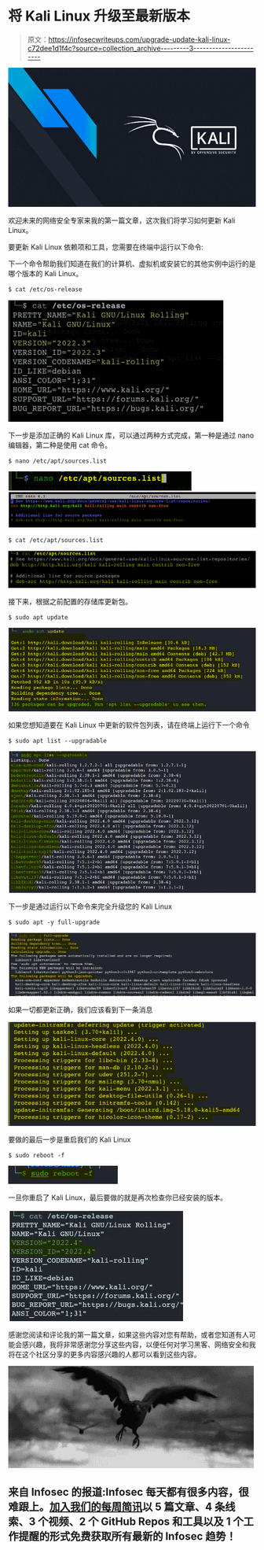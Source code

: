 # 将 Kali Linux 升级至最新版本

> 原文：<https://infosecwriteups.com/upgrade-update-kali-linux-c72dee1d1f4c?source=collection_archive---------3----------------------->

![](img/9cac2bc51480a270a1e3ff6a16b51f4b.png)

欢迎未来的网络安全专家来我的第一篇文章，这次我们将学习如何更新 Kali Linux。

要更新 Kali Linux 依赖项和工具，您需要在终端中运行以下命令:

下一个命令帮助我们知道在我们的计算机、虚拟机或安装它的其他实例中运行的是哪个版本的 Kali Linux。

```
$ cat /etc/os-release
```

![](img/87002dd1210ec756d70fdfc7fe0a71fd.png)

下一步是添加正确的 Kali Linux 库，可以通过两种方式完成，第一种是通过 nano 编辑器，第二种是使用 cat 命令。

```
$ nano /etc/apt/sources.list
```

![](img/46e9886791bba655c1ce5d5e6d12ebec.png)![](img/9a25b2c0758b6c6ce5c2a7f22d688277.png)

```
$ cat /etc/apt/sources.list
```

![](img/151d9fcb80ff2b85fb6f89a40f8d7f8a.png)

接下来，根据之前配置的存储库更新包。

```
$ sudo apt update
```

![](img/cbe867e319b0aa259740c3cf50d67ffe.png)

如果您想知道要在 Kali Linux 中更新的软件包列表，请在终端上运行下一个命令

```
$ sudo apt list --upgradable
```

![](img/8732f54a01739a10c23f0980d4eaaacc.png)

下一步是通过运行以下命令来完全升级您的 Kali Linux

```
$ sudo apt -y full-upgrade
```

![](img/115ce7020a0413b36162265726abdc91.png)

如果一切都更新正确，我们应该看到下一条消息

![](img/98a2b1154549df3668a0ddf9b52faa39.png)

要做的最后一步是重启我们的 Kali Linux

```
$ sudo reboot -f
```

![](img/63da06d317d31661bfd7321e93a19457.png)

一旦你重启了 Kali Linux，最后要做的就是再次检查你已经安装的版本。

![](img/e6c49873b2d16a18a0af91e69f34d828.png)

感谢您阅读和评论我的第一篇文章，如果这些内容对您有帮助，或者您知道有人可能会感兴趣，我将非常感谢您分享这些内容，以便任何对学习黑客、网络安全和我将在这个社区分享的更多内容感兴趣的人都可以看到这些内容。

![](img/9e3704111cfa0b8d4620cd07167e9995.png)

## 来自 Infosec 的报道:Infosec 每天都有很多内容，很难跟上。[加入我们的每周简讯](https://weekly.infosecwriteups.com/)以 5 篇文章、4 条线索、3 个视频、2 个 GitHub Repos 和工具以及 1 个工作提醒的形式免费获取所有最新的 Infosec 趋势！